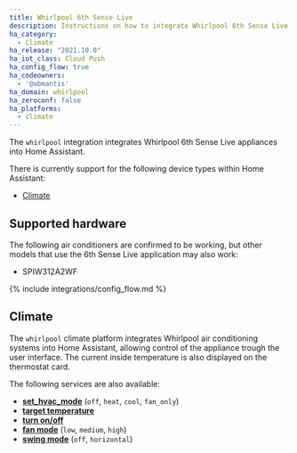 ```yaml
---
title: Whirlpool 6th Sense Live
description: Instructions on how to integrate Whirlpool 6th Sense Live appliances with Home Assistant.
ha_category:
  - Climate
ha_release: "2021.10.0"
ha_iot_class: Cloud Push
ha_config_flow: true
ha_codeowners:
  - '@abmantis'
ha_domain: whirlpool
ha_zeroconf: false
ha_platforms:
  - climate
---
```


The `whirlpool` integration integrates Whirlpool 6th Sense Live appliances into Home Assistant.

There is currently support for the following device types within Home Assistant:

- [Climate](#climate)

## Supported hardware

The following air conditioners are confirmed to be working, but other models that use the 6th Sense Live application may also work:

- SPIW312A2WF

{% include integrations/config_flow.md %}

## Climate

The `whirlpool` climate platform integrates Whirlpool air conditioning systems into Home Assistant, allowing control of the appliance trough the user interface. The current inside temperature is also displayed on the thermostat card.

The following services are also available:

- [**set_hvac_mode**](/integrations/climate/#service-climateset_hvac_mode) (`off`, `heat`, `cool`, `fan_only`)
- [**target temperature**](/integrations/climate#service-climateset_temperature)
- [**turn on/off**](/integrations/climate#service-climateturn_on)
- [**fan mode**](/integrations/climate#service-climateset_fan_mode) (`low`, `medium`, `high`)
- [**swing mode**](/integrations/climate#service-climateset_swing_mode) (`off`, `horizontal`)

